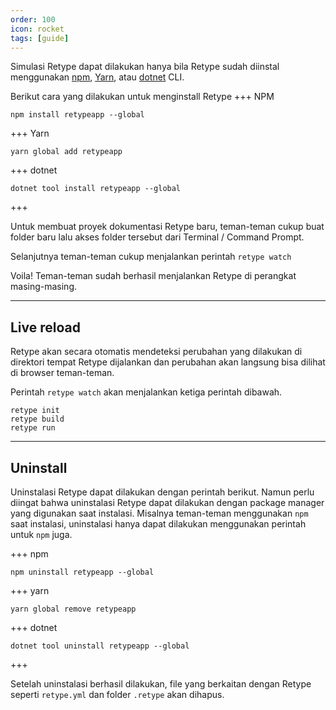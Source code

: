 ```yaml
---
order: 100
icon: rocket
tags: [guide]
---
```

Simulasi Retype dapat dilakukan hanya bila Retype sudah diinstal menggunakan [npm](https://www.npmjs.com/get-npm), [Yarn](https://classic.yarnpkg.com/en/docs/install/), atau [dotnet](https://dotnet.microsoft.com/download/dotnet-core) CLI.

Berikut cara yang dilakukan untuk menginstall Retype
+++ NPM
```
npm install retypeapp --global
```
+++ Yarn
```
yarn global add retypeapp
```
+++ dotnet
```
dotnet tool install retypeapp --global
```
+++

Untuk membuat proyek dokumentasi Retype baru, teman-teman cukup buat folder baru lalu akses folder tersebut dari Terminal / Command Prompt.

Selanjutnya teman-teman cukup menjalankan perintah `retype watch`

Voila! Teman-teman sudah berhasil menjalankan Retype di perangkat masing-masing.

---

## Live reload

Retype akan secara otomatis mendeteksi perubahan yang dilakukan di direktori tempat Retype dijalankan dan perubahan akan langsung bisa dilihat di browser teman-teman.

Perintah `retype watch` akan menjalankan ketiga perintah dibawah.

```
retype init
retype build
retype run
```

---

## Uninstall

Uninstalasi Retype dapat dilakukan dengan perintah berikut. Namun perlu diingat bahwa uninstalasi Retype dapat dilakukan dengan package manager yang digunakan saat instalasi. Misalnya teman-teman menggunakan `npm` saat instalasi, uninstalasi hanya dapat dilakukan menggunakan perintah untuk `npm` juga.

+++ npm
```
npm uninstall retypeapp --global
```
+++ yarn
```
yarn global remove retypeapp
```
+++ dotnet
```
dotnet tool uninstall retypeapp --global
```
+++

Setelah uninstalasi berhasil dilakukan, file yang berkaitan dengan Retype seperti `retype.yml` dan folder `.retype` akan dihapus.